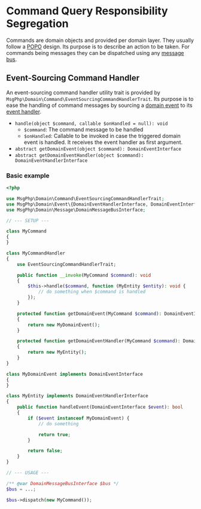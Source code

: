 # Command Query Responsibility Segregation

Commands are domain objects and provided per domain layer. They usually follow a [POPO] design. Its purpose is to
describe an action to be taken. For commands being messages they can be dispatched using any [message bus](message-bus.md).

## Event-Sourcing Command Handler

An event-sourcing command handler utility trait is provided by `MsgPhp\Domain\Command\EventSourcingCommandHandlerTrait`.
Its purpose is to ease the handling of command messages by sourcing a [domain event](../event-sourcing/events.md) to its
[event handler](../event-sourcing/event-handlers.md).

- `handle(object $command, callable $onHandled = null): void`
    - `$command`: The command message to be handled
    - `$onHandled`: Callable to be invoked in case the triggered domain event is handled. It receives the event handler
      as first argument.
- `abstract getDomainEvent(object $command): DomainEventInterface`
- `abstract getDomainEventHandler(object $command): DomainEventHandlerInterface`

### Basic example

```php
<?php

use MsgPhp\Domain\Command\EventSourcingCommandHandlerTrait; 
use MsgPhp\Domain\Event\{DomainEventHandlerInterface, DomainEventInterface};
use MsgPhp\Domain\Message\DomainMessageBusInterface;

// --- SETUP ---

class MyCommand
{
}

class MyCommandHandler
{
    use EventSourcingCommandHandlerTrait;

    public function __invoke(MyCommand $command): void
    {
        $this->handle($command, function (MyEntity $entity): void {
            // do something when $command is handled
        });
    }

    protected function getDomainEvent(MyCommand $command): DomainEventInterface
    {
        return new MyDomainEvent();
    }

    protected function getDomainEventHandler(MyCommand $command): DomainEventHandlerInterface
    {
        return new MyEntity();
    }
}

class MyDomainEvent implements DomainEventInterface
{
}

class MyEntity implements DomainEventHandlerInterface
{
    public function handleEvent(DomainEventInterface $event): bool
    {
        if ($event instanceof MyDomainEvent) {
            // do something

            return true;
        }

        return false;
    }
}

// --- USAGE ---

/** @var DomainMessageBusInterface $bus */
$bus = ...;

$bus->dispatch(new MyCommand());
```

[POPO]: https://stackoverflow.com/questions/41188002/what-does-the-term-plain-old-php-object-popo-exactly-mean
